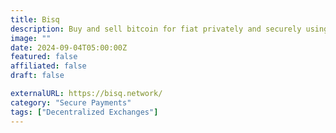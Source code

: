 ```yaml
---
title: Bisq
description: Buy and sell bitcoin for fiat privately and securely using Bisq's peer-to-peer network and open-source desktop software.
image: ""
date: 2024-09-04T05:00:00Z
featured: false
affiliated: false
draft: false

externalURL: https://bisq.network/
category: "Secure Payments"
tags: ["Decentralized Exchanges"]
---
```

